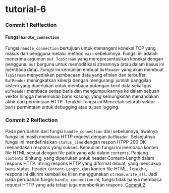 # tutorial-6

### Commit 1 Relflection
#### Fungsi `handle_connection`

Fungsi `handle_connection` bertujuan untuk menangani koneksi TCP yang masuk dari pengguna melalui method `main` sebelumnya.  Fungsi ini adalah menerima argumen `mut TcpStream` yang merepresentasikan koneksi dengan pengguna. `mut` berguna untuk memodifikasi streamnya (atau dalam kasus ini membaca data). Fungsi ini kemudian embuat `BufReader` yang akan membuat `TcpStream` menyediakan pembacaan data yang efisien dan terbuffer. `BufReader` meningkatkan kinerja dengan mengurangi jumlah panggilan sistem yang diperlukan untuk membaca potongan kecil data sekaligus. `BufReader` membaca setiap baris dan mengumpulkannya ke dalam sebuah vektor hingga menemukan baris kosong, yang kemungkinan menandakan akhir dari permintaan HTTP. Terakhir fungsi ini Mencetak seluruh vektor baris permintaan untuk debugging atau tujuan logging.

### Commit 2 Relflection
Pada perubahan dari fungsi `handle_connection` dari sebelumnya, awalnya fungsi ini masih membaca HTTP request dengan `BufReader`. Selanjutnya fungsi ini mendefinisikan `status_line` dengan respon HTPP 200 OK menandakan respons yang sukses. Kemudian fungsi ini membaca konten file HTML sesuai dengan file path yang ada dalam `contents`. Panjang `contents` dihitung, yang diperlukan untuk header Content-Length dalam respons HTTP. String respons HTTP yang diformat dibuat, yang mencakup baris status, header `Content-Length`, dan konten file HTML. Terakhir, respons ini dikirim kembali ke klien menggunakan `stream.write_all`. Jadi pada perubahan fungsi `handle_connection` ini, fungsi tidak hanya membaca request HTTP yang ada tetapi juga memberikan respons.
[Commit 2](commit-2.png)

